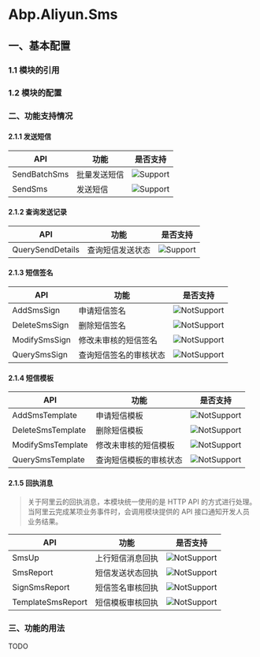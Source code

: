 # Abp.Aliyun.Sms

## 一、基本配置

### 1.1 模块的引用

### 1.2 模块的配置

### 二、功能支持情况

#### 2.1.1 发送短信

| API          | 功能         | 是否支持                                                     |
| ------------ | ------------ | ------------------------------------------------------------ |
| SendBatchSms | 批量发送短信 | ![Support](https://img.shields.io/badge/-支持-brightgreen.svg) |
| SendSms      | 发送短信     | ![Support](https://img.shields.io/badge/-支持-brightgreen.svg) |

#### 2.1.2 查询发送记录

| API              | 功能             | 是否支持                                                     |
| ---------------- | ---------------- | ------------------------------------------------------------ |
| QuerySendDetails | 查询短信发送状态 | ![Support](https://img.shields.io/badge/-支持-brightgreen.svg) |

#### 2.1.3 短信签名

| API           | 功能                   | 是否支持                                                     |
| ------------- | ---------------------- | ------------------------------------------------------------ |
| AddSmsSign    | 申请短信签名           | ![NotSupport](https://img.shields.io/badge/-%E4%B8%8D%E6%94%AF%E6%8C%81-red.svg) |
| DeleteSmsSign | 删除短信签名           | ![NotSupport](https://img.shields.io/badge/-%E4%B8%8D%E6%94%AF%E6%8C%81-red.svg) |
| ModifySmsSign | 修改未审核的短信签名   | ![NotSupport](https://img.shields.io/badge/-%E4%B8%8D%E6%94%AF%E6%8C%81-red.svg) |
| QuerySmsSign  | 查询短信签名的审核状态 | ![NotSupport](https://img.shields.io/badge/-%E4%B8%8D%E6%94%AF%E6%8C%81-red.svg) |

#### 2.1.4 短信模板

| API               | 功能                   | 是否支持                                                     |
| ----------------- | ---------------------- | ------------------------------------------------------------ |
| AddSmsTemplate    | 申请短信模板           | ![NotSupport](https://img.shields.io/badge/-%E4%B8%8D%E6%94%AF%E6%8C%81-red.svg) |
| DeleteSmsTemplate | 删除短信模板           | ![NotSupport](https://img.shields.io/badge/-%E4%B8%8D%E6%94%AF%E6%8C%81-red.svg) |
| ModifySmsTemplate | 修改未审核的短信模板   | ![NotSupport](https://img.shields.io/badge/-%E4%B8%8D%E6%94%AF%E6%8C%81-red.svg) |
| QuerySmsTemplate  | 查询短信模板的审核状态 | ![NotSupport](https://img.shields.io/badge/-%E4%B8%8D%E6%94%AF%E6%8C%81-red.svg) |

#### 2.1.5 回执消息

> 关于阿里云的回执消息，本模块统一使用的是 HTTP API 的方式进行处理。当阿里云完成某项业务事件时，会调用模块提供的 API 接口通知开发人员业务结果。

| API               | 功能             | 是否支持                                                     |
| ----------------- | ---------------- | ------------------------------------------------------------ |
| SmsUp             | 上行短信消息回执 | ![NotSupport](https://img.shields.io/badge/-%E4%B8%8D%E6%94%AF%E6%8C%81-red.svg) |
| SmsReport         | 短信发送状态回执 | ![NotSupport](https://img.shields.io/badge/-%E4%B8%8D%E6%94%AF%E6%8C%81-red.svg) |
| SignSmsReport     | 短信签名审核回执 | ![NotSupport](https://img.shields.io/badge/-%E4%B8%8D%E6%94%AF%E6%8C%81-red.svg) |
| TemplateSmsReport | 短信模板审核回执 | ![NotSupport](https://img.shields.io/badge/-%E4%B8%8D%E6%94%AF%E6%8C%81-red.svg) |

### 三、功能的用法

TODO
